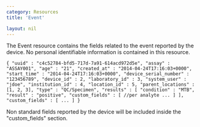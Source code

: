```yaml
---
category: Resources
title: 'Event'

layout: nil
---
```


The Event resource contains the fields related to the event reported by the device. No personal identifiable information is contained in this resource.

`{
  "uuid" : "c4c52784-bfd5-717d-7a91-614acd972d5e",
  "assay" : "ASSAY001",
  "age" : "21",
  "created_at" : "2014-04-24T17:16:03+0000",
  "start_time" : "2014-04-24T17:16:03+0000",
  "device_serial_number" : "123456789",
  "device_id" : 2,
  "laboratory_id" : 3,
  "system_user" : "jdoe",
  "institution_id" : 4,
  "location_id" : 5,
  "parent_locations" : [1, 2, 3],
  "type" : "QC/Specimen",
  "results" : [
    "condition" : "MTB",
    "result" : "positive",
    "custom_fields" : [ //per analyte
      ...
    ]
  ],
  "custom_fields" : [
    ...
  ]
}`

Non standard fields reported by the device will be included inside the "custom_fields" section.
